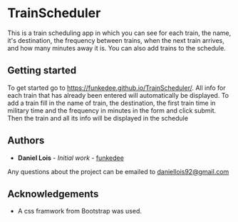 # TrainScheduler

This is a train scheduling app in which you can see for each train, the name, it's destination, the frequency between trains, when the next train arrives, and how many minutes away it is.  You can also add trains to the schedule.

## Getting started

To get started go to https://funkedee.github.io/TrainScheduler/.
All info for each train that has already been entered will automatically be displayed.  To add a train fill in the name of train, the destination, the first train time in military time and the frequency in minutes in the form and click submit.  Then the train and all its info will be displayed in the schedule

## Authors

* **Daniel Lois** - *Initial work* - [funkedee](https://github.com/funkedee)

Any questions about the project can be emailed to daniellois92@gmail.com

## Acknowledgements

* A css framwork from Bootstrap was used.